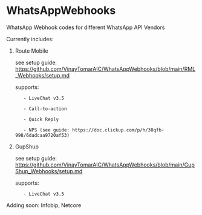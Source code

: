 # WhatsAppWebhooks
WhatsApp Webhook codes for different WhatsApp API Vendors

Currently includes:
  1. Route Mobile

      see setup guide: https://github.com/VinayTomarAIC/WhatsAppWebhooks/blob/main/RML_Webhooks/setup.md
      
      supports:
      
            - LiveChat v3.5
         
            - Call-to-action
         
            - Quick Reply
            
            - NPS (see guide: https://doc.clickup.com/p/h/38qfb-998/6dadcaa9720af53)

      
  2. GupShup

      see setup guide: https://github.com/VinayTomarAIC/WhatsAppWebhooks/blob/main/GupShup_Webhooks/setup.md
      
      supports: 
            
            - LiveChat v3.5
      
      
Adding soon: Infobip, Netcore
